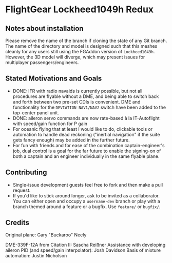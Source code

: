 # FlightGear Lockheed1049h Redux #

## Notes about installation ##
Please remove the name of the branch if cloning the state of any Git branch. The name of the directory and model is designed such that this meshes cleanly for any users still using the FGAddon version of `Lockheed1049h`. However, the 3D model will diverge, which may present issues for multiplayer passengers/engineers.

## Stated Motivations and Goals ##
- DONE: IFR with radio navaids is currently possible, but not all procedures are flyable without a DME, and being able to switch back and forth between two pre-set CDIs is convenient. DME and functionality for the `DEVIATION NAV1/NAV2` switch have been added to the top-center panel unit.
- DONE: aileron servo commands are now rate-based à la IT-Autoflight with speed/gain function for P gain
- For oceanic flying that at least I would like to do, clickable tools or automation to handle dead reckoning ("inertial navigation" if the suite gets fancy enough) may be added in the further future.
- For fun with friends and for ease of the combination captain-engineer's job, dual control is a goal for the far future to enable the signing-on of both a captain and an engineer individually in the same flyable plane.

## Contributing ##
- Single-issue development guests feel free to fork and then make a pull request.
- If you'd like to stick around longer, ask to be invited as a collaborator. You can either open and occupy a `username-dev` branch or play with a branch themed around a feature or a bugfix. Use `feature/` or `bugfix/`.

## Credits ##
Original plane: Gary "Buckaroo" Neely

DME-339F-12A from Citation II: Sascha Reißner
Assistance with developing aileron PID (and speed/gain interpolator): Josh Davidson
Basis of mixture automation: Justin Nicholson
